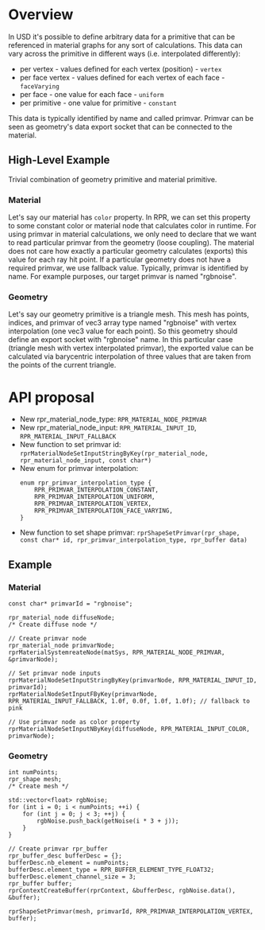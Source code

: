 # Overview

In USD it's possible to define arbitrary data for a primitive that can be referenced in material graphs for any sort of calculations.
This data can vary across the primitive in different ways (i.e. interpolated differently):

* per vertex - values defined for each vertex (position) - `vertex`
* per face vertex - values defined for each vertex of each face - `faceVarying`
* per face - one value for each face - `uniform`
* per primitive - one value for primitive - `constant`


This data is typically identified by name and called primvar.
Primvar can be seen as geometry's data export socket that can be connected to the material. 

## High-Level Example

Trivial combination of geometry primitive and material primitive.

### Material 

Let's say our material has `color` property.
In RPR, we can set this property to some constant color or material node that calculates color in runtime. For using primvar in material calculations, we only need to declare that we want to read particular primvar from the geometry (loose coupling). The material does not care how exactly a particular geometry calculates (exports) this value for each ray hit point. If a particular geometry does not have a required primvar, we use fallback value. Typically, primvar is identified by name. For example purposes, our target primvar is named "rgbnoise".

### Geometry

Let's say our geometry primitive is a triangle mesh.
This mesh has points, indices, and primvar of vec3 array type named "rgbnoise" with vertex interpolation (one vec3 value for each point).
So this geometry should define an export socket with "rgbnoise" name.
In this particular case (triangle mesh with vertex interpolated primvar), the exported value can be calculated via barycentric interpolation of three values that are taken from the points of the current triangle.

# API proposal

* New rpr_material_node_type: `RPR_MATERIAL_NODE_PRIMVAR`
* New rpr_material_node_input: `RPR_MATERIAL_INPUT_ID`, `RPR_MATERIAL_INPUT_FALLBACK`
* New function to set primvar id: `rprMaterialNodeSetInputStringByKey(rpr_material_node, rpr_material_node_input, const char*)`
* New enum for primvar interpolation:
    ```
    enum rpr_primvar_interpolation_type {
        RPR_PRIMVAR_INTERPOLATION_CONSTANT,
        RPR_PRIMVAR_INTERPOLATION_UNIFORM,
        RPR_PRIMVAR_INTERPOLATION_VERTEX,
        RPR_PRIMVAR_INTERPOLATION_FACE_VARYING,
    }
    ```
* New function to set shape primvar: `rprShapeSetPrimvar(rpr_shape, const char* id, rpr_primvar_interpolation_type, rpr_buffer data)`

## Example

### Material

```
const char* primvarId = "rgbnoise";

rpr_material_node diffuseNode;
/* Create diffuse node */

// Create primvar node
rpr_material_node primvarNode;
rprMaterialSystemreateNode(matSys, RPR_MATERIAL_NODE_PRIMVAR, &primvarNode);

// Set primvar node inputs
rprMaterialNodeSetInputStringByKey(primvarNode, RPR_MATERIAL_INPUT_ID, primvarId);
rprMaterialNodeSetInputFByKey(primvarNode, RPR_MATERIAL_INPUT_FALLBACK, 1.0f, 0.0f, 1.0f, 1.0f); // fallback to pink

// Use primvar node as color property
rprMaterialNodeSetInputNByKey(diffuseNode, RPR_MATERIAL_INPUT_COLOR, primvarNode);

```

### Geometry

```
int numPoints;
rpr_shape mesh;
/* Create mesh */

std::vector<float> rgbNoise;
for (int i = 0; i < numPoints; ++i) {
    for (int j = 0; j < 3; ++j) {
        rgbNoise.push_back(getNoise(i * 3 + j));
    }
}

// Create primvar rpr_buffer
rpr_buffer_desc bufferDesc = {};
bufferDesc.nb_element = numPoints;
bufferDesc.element_type = RPR_BUFFER_ELEMENT_TYPE_FLOAT32;
bufferDesc.element_channel_size = 3;
rpr_buffer buffer;
rprContextCreateBuffer(rprContext, &bufferDesc, rgbNoise.data(), &buffer);

rprShapeSetPrimvar(mesh, primvarId, RPR_PRIMVAR_INTERPOLATION_VERTEX, buffer);
```
